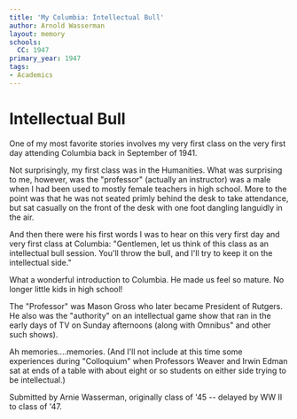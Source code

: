 ```yaml
---
title: 'My Columbia: Intellectual Bull'
author: Arnold Wasserman
layout: memory
schools:
  CC: 1947
primary_year: 1947
tags:
- Academics
---
```

# Intellectual Bull

One of my most favorite stories involves my very first class on the very first day attending Columbia back in September of 1941.

Not surprisingly, my first class was in the Humanities. What was surprising to me, however, was the "professor" (actually an instructor) was a male when I had been used to mostly female teachers in high school. More to the point was that he was not seated primly behind the desk to take attendance, but sat casually on the front of the desk with one foot dangling languidly in the air.

And then there were his first words I was to hear on this very first day and very first class at Columbia: "Gentlemen, let us think of this class as an intellectual bull session. You'll throw the bull, and I'll try to keep it on the intellectual side."

What a wonderful introduction to Columbia. He made us feel so mature. No longer little kids in high school!

The "Professor" was Mason Gross who later became President of Rutgers. He also was the "authority" on an intellectual game show that ran in the early days of TV on Sunday afternoons (along with Omnibus" and other such shows).

Ah memories....memories. (And I'll not include at this time some experiences during "Colloquium" when Professors Weaver and Irwin Edman sat at ends of a table with about eight or so students on either side trying to be intellectual.)

Submitted by Arnie Wasserman, originally class of '45 -- delayed by WW II to class of '47.
